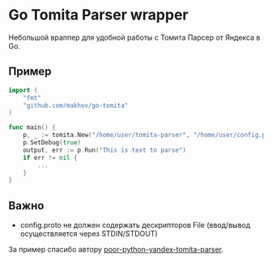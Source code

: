 Go Tomita Parser wrapper
========================

Небольшой враппер для удобной работы с Томита Парсер от Яндекса в Go.

Пример
------

```go
import (
	"fmt"
	"github.com/makhov/go-tomita"
)

func main() {
	p, _ := tomita.New("/home/user/tomita-parser", "/home/user/config.proto")
	p.SetDebug(true)
	output, err := p.Run("This is text to parse")
	if err != nil {
		...	
	}
}

```

Важно
-----

- config.proto не должен содержать дескрипторов File (ввод/вывод осуществляется через STDIN/STDOUT)


За пример спасибо автору [poor-python-yandex-tomita-parser](https://github.com/vas3k/poor-python-yandex-tomita-parser).
